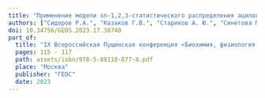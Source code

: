```yaml
---
title: "Применение модели sn-1,2,3-статистического распределения ацилов  жирных кислот в запасных триацилглицеринах микроводорослей рода Vischeria (штаммов H-242 и C-70 коллекции IPPAS) для оценки их биотехнологического потенциала"
authors: ["Сидоров Р.А.", "Казаков Г.В.", "Стариков А. Ю.", "Синетова М.А."]
doi: 10.34756/GEOS.2023.17.38740
part_of:
  title: "IX Всероссийская Пущинская конференция «Биохимия, физиология и биосферная роль микроорганизмов»"
  pages: 115 - 117
  path: assets/isbn/978-5-89118-877-8.pdf
  place: "Москва"
  publisher: "ГЕОС"
  date: 2023
---
```

